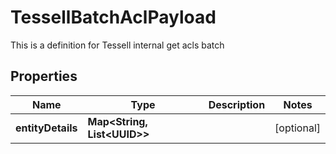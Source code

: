 

# TessellBatchAclPayload

This is a definition for Tessell internal get acls batch

## Properties

Name | Type | Description | Notes
------------ | ------------- | ------------- | -------------
**entityDetails** | **Map&lt;String, List&lt;UUID&gt;&gt;** |  |  [optional]



